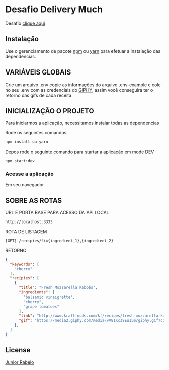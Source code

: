 # Desafio Delivery Much

Desafio [clique aqui](https://github.com/delivery-much/challenge)

## Instalação

Use o gerenciamento de pacote [npm](https://nodejs.org/en/) ou [yarn](https://yarnpkg.com/) para efetuar a instalação das dependencias.

## VARIÁVEIS GLOBAIS
Crie um arquivo .env copie as informações do arquivo .env-example e cole no seu .env com as credenciais do [GIPHY](https://developers.giphy.com/docs/sdk), assim você conseguira ter o retorno das gifs de cada receita

## INICIALIZAÇÃO O PROJETO
Para iniciarmos a aplicação, necessitamos instalar todas as dependencias

Rode os seguintes comandos:

```bash
npm install ou yarn
```
Depos rode o seguinte comando para startar a aplicação em mode DEV
```bash
npm start:dev
```

### Acesse a aplicação
Em seu navegador

## SOBRE AS ROTAS

URL E PORTA BASE PARA ACESSO DA API LOCAL
```bash
http://localhost:3333
```
ROTA DE LISTAGEM

```bash
[GET] /recipies/?i={ingredient_1},{ingredient_2}
```
RETORNO
```JSON
{
  "keywords": [
    "cherry"
  ],
  "recipies": [
    {
      "title": "Fresh Mozzarella Kabobs",
      "ingredients": [
        "balsamic vinaigrette",
        "cherry",
        "grape tomatoes"
      ],
      "link": "http://www.kraftfoods.com/kf/recipes/fresh-mozzarella-kabobs-55734.aspx",
      "gif": "https://media2.giphy.com/media/vV81KcJ9Eu15m/giphy.gif?cid=765a8170fc10ruwbmcfgd4bodg2ijeiac0bj6zfwo6w5jxft&rid=giphy.gif"
    },
  ]
}
```


## License
[Junior Rabelo](https://github.com/delivery-much/challenge)

